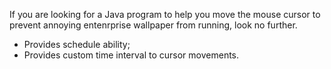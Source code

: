 If you are looking for a Java program to help you move the mouse cursor to prevent annoying entenrprise wallpaper from running, look no further.

- Provides schedule ability;
- Provides custom time interval to cursor movements.
